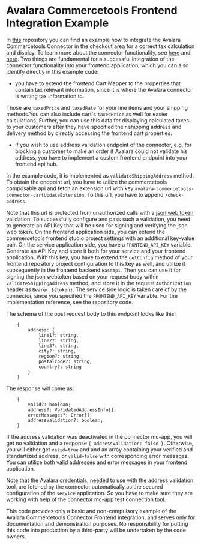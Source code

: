 # Avalara Commercetools Frontend Integration Example

In [this](https://github.com/mediaopt/avalara-commercetools-cofe-integration) repository you can find an example how to integrate the Avalara Commercetools Connector in the checkout area for a correct tax calculation and display. To learn more about the connector functionality, see [here](https://projects.mediaopt.de/projects/mopt-ecomqe/wiki/Commercetools_documentation) and [here](https://projects.mediaopt.de/projects/mopt-ecomqe/wiki/Avalara_user_manual).
Two things are fundamental for a successful integration of the connector functionality into your frontend application, which you can also identify directly in this example code:
- you have to extend the frontend Cart Mapper to the properties that contain tax relevant information, since it is where the Avalara connector is writing tax information to. 

Those are `taxedPrice` and `taxedRate` for your line items and your shipping methods.You can also include cart's `taxedPrice` as well for easier calculations. Further, you can use this data for displaying calculated taxes to your customers after they have specified their shipping address and delivery method by directly accessing the frontend cart properties.

- if you wish to use address validation endpoint of the connector, e.g. for blocking a customer to make an order if Avalara could not validate his address, you have to implement a custom frontend endpoint into your frontend api hub. 

In the example code, it is implemented as `validateShippingAddress` method. To obtain the endpoint url, you have to utilize the commercetools composable api and fetch an extension url with key `avalara-commercetools-connector-cartUpdateExtension`. To this url, you have to append `/check-address`.

Note that this url is protected from unauthorized calls with a [json web token](https://jwt.io/) validation. To successfully configure and pass such a validation, you need to generate an API Key that will be used for signing and verifying the json web token. On the frontend application side, you can extend the commercetools frontend studio project settings with an additional key-value pair. On the service application side, you have a `FRONTEND_API_KEY` variable. Generate an API Key and store it both for your service and your frontend application. With this key, you have to extend the `getConfig` method of your frontend repository project configuration to this key as well, and utilize it subsequently in the frontend backend `BaseApi`. Then you can use it for signing the json webtoken based on your request body within `validateShippingAddress` method, and store it in the request `Authorization` header as `Bearer ${token}`. The service side logic is taken care of by the connector, since you specified the `FRONTEND_API_KEY` variable. For the implementation reference, see the repository code.

The schema of the post request body to this endpoint looks like this: 
```
    {
        address: {
            line1?: string, 
            line2?: string, 
            line3?: string, 
            city?: string, 
            region?: string, 
            postalCode?: string,
            country?: string
        }
    }
```
The response will come as: 
```
    {
        valid?: boolean;
        address?: ValidatedAddressInfo[];
        errorMessages?: Error[];
        addressValidation?: boolean;
    }
```
If the address validation was deactivated in the connector mc-app, you will get no validation and a response `{ addressValidation: false }`. Otherwise, you will either get `valid=true` and and an array containing your verified and standartized address, or `valid=false` with corresponding error messages. You can utilize both valid addresses and error messages in your frontend application. 

Note that the Avalara credentials, needed to use with the address validation tool, are fetched by the connector automatically as the secured configuration of the `service` application. So you have to make sure they are working with help of the connector mc-app test connection tool. 

This code provides only a basic and non-compulsory example of the Avalara Commercetools Connector Frontend integration, and serves only for documentation and demonstration purposes. No responsibility for putting this code into production by a third-party will be undertaken by the code owners.
